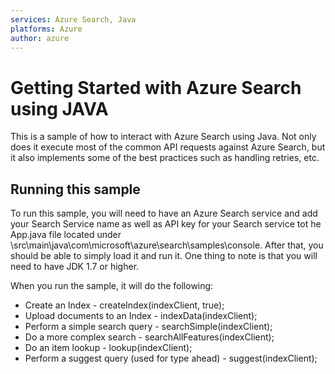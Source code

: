 ```yaml
---
services: Azure Search, Java
platforms: Azure
author: azure
---
```


# Getting Started with Azure Search using JAVA

This is a sample of how to interact with Azure Search using Java.  Not only does it execute most of the common API requests against Azure Search, but it also implements some of the best practices such as handling retries, etc.  

## Running this sample

To run this sample, you will need to have an Azure Search service and add your Search Service name as well as API key for your Search service tot he App.java file located under \src\main\java\com\microsoft\azure\search\samples\console.  After that, you should be able to simply load it and run it.  One thing to note is that you will need to have JDK 1.7 or higher.   

When you run the sample, it will do the following:
* Create an Index - createIndex(indexClient, true);
* Upload documents to an Index - indexData(indexClient);
* Perform a simple search query - searchSimple(indexClient);
* Do a more complex search - searchAllFeatures(indexClient);
* Do an item lookup - lookup(indexClient);
* Perform a suggest query (used for type ahead) - suggest(indexClient);
